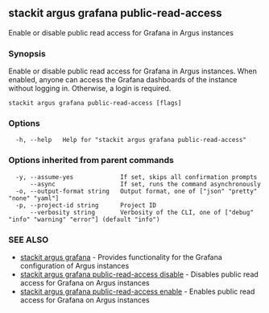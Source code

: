 ## stackit argus grafana public-read-access

Enable or disable public read access for Grafana in Argus instances

### Synopsis

Enable or disable public read access for Grafana in Argus instances.
When enabled, anyone can access the Grafana dashboards of the instance without logging in. Otherwise, a login is required.

```
stackit argus grafana public-read-access [flags]
```

### Options

```
  -h, --help   Help for "stackit argus grafana public-read-access"
```

### Options inherited from parent commands

```
  -y, --assume-yes             If set, skips all confirmation prompts
      --async                  If set, runs the command asynchronously
  -o, --output-format string   Output format, one of ["json" "pretty" "none" "yaml"]
  -p, --project-id string      Project ID
      --verbosity string       Verbosity of the CLI, one of ["debug" "info" "warning" "error"] (default "info")
```

### SEE ALSO

* [stackit argus grafana](./stackit_argus_grafana.md)	 - Provides functionality for the Grafana configuration of Argus instances
* [stackit argus grafana public-read-access disable](./stackit_argus_grafana_public-read-access_disable.md)	 - Disables public read access for Grafana on Argus instances
* [stackit argus grafana public-read-access enable](./stackit_argus_grafana_public-read-access_enable.md)	 - Enables public read access for Grafana on Argus instances

